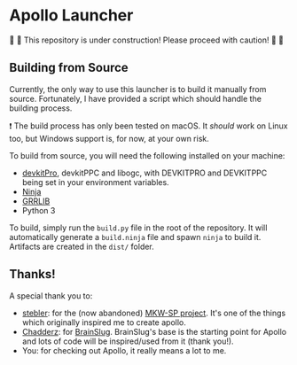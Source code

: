 # Apollo Launcher

:rotating_light: :construction: This repository is under construction! Please proceed with caution! :construction: :rotating_light:

## Building from Source

Currently, the only way to use this launcher is to build it manually from source. Fortunately, I have provided a script which should handle the building process.

:exclamation: The build process has only been tested on macOS. It *should* work on Linux too, but Windows support is, for now, at your own risk.

To build from source, you will need the following installed on your machine:

- [devkitPro](https://devkitpro.org/wiki/Getting_Started), devkitPPC and libogc, with DEVKITPRO and DEVKITPPC being set in your environment variables.
- [Ninja](https://ninja-build.org/)
- [GRRLIB](https://github.com/GRRLIB/GRRLIB)
- Python 3

To build, simply run the `build.py` file in the root of the repository. It will automatically generate a `build.ninja` file and spawn `ninja` to build it. Artifacts are created in the `dist/` folder.

## Thanks!

A special thank you to:

- [stebler](https://github.com/stblr): for the (now abandoned) [MKW-SP project](https://github.com/mkw-sp/mkw-sp). It's one of the things which originally inspired me to create apollo.
- [Chadderz](https://github.com/Chadderz121): for [BrainSlug](https://github.com/Chadderz121/brainslug-wii). BrainSlug's base is the starting point for Apollo and lots of code will be inspired/used from it (thank you!).
- You: for checking out Apollo, it really means a lot to me.
